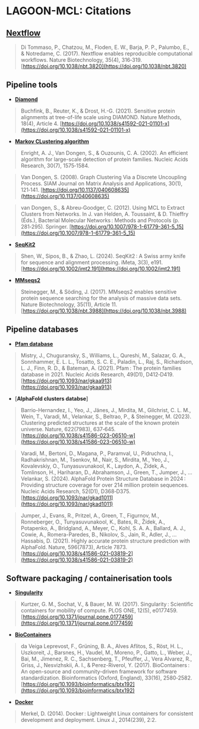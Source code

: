 # LAGOON-MCL: Citations

## [Nextflow](https://www.nextflow.io/)

> Di Tommaso, P., Chatzou, M., Floden, E. W., Barja, P. P., Palumbo, E., & Notredame, C. (2017). Nextflow enables reproducible computational workflows. Nature Biotechnology, 35(4), 316‑319. [https://doi.org/10.1038/nbt.3820](https://doi.org/10.1038/nbt.3820)

## Pipeline tools

* [**Diamond**](https://github.com/bbuchfink/diamond)

> Buchfink, B., Reuter, K., & Drost, H.-G. (2021). Sensitive protein alignments at tree-of-life scale using DIAMOND. Nature Methods, 18(4), Article 4. [https://doi.org/10.1038/s41592-021-01101-x](https://doi.org/10.1038/s41592-021-01101-x)

* [**Markov CLustering algorithm**](https://micans.org/mcl/)

> Enright, A. J., Van Dongen, S., & Ouzounis, C. A. (2002). An efficient algorithm for large-scale detection of protein families. Nucleic Acids Research, 30(7), 1575‑1584.

> Van Dongen, S. (2008). Graph Clustering Via a Discrete Uncoupling Process. SIAM Journal on Matrix Analysis and Applications, 30(1), 121‑141. [https://doi.org/10.1137/040608635](https://doi.org/10.1137/040608635)

> van Dongen, S., & Abreu-Goodger, C. (2012). Using MCL to Extract Clusters from Networks. In J. van Helden, A. Toussaint, & D. Thieffry (Éds.), Bacterial Molecular Networks : Methods and Protocols (p. 281‑295). Springer. [https://doi.org/10.1007/978-1-61779-361-5_15](https://doi.org/10.1007/978-1-61779-361-5_15)

* [**SeqKit2**](https://bioinf.shenwei.me/seqkit/)

> Shen, W., Sipos, B., & Zhao, L. (2024). SeqKit2 : A Swiss army knife for sequence and alignment processing. iMeta, 3(3), e191. [https://doi.org/10.1002/imt2.191](https://doi.org/10.1002/imt2.191)

* [**MMseqs2**](https://github.com/soedinglab/MMseqs2)

> Steinegger, M., & Söding, J. (2017). MMseqs2 enables sensitive protein sequence searching for the analysis of massive data sets. Nature Biotechnology, 35(11), Article 11. [https://doi.org/10.1038/nbt.3988](https://doi.org/10.1038/nbt.3988)

## Pipeline databases

* [**Pfam database**](http://pfam.xfam.org/)

> Mistry, J., Chuguransky, S., Williams, L., Qureshi, M., Salazar, G. A., Sonnhammer, E. L. L., Tosatto, S. C. E., Paladin, L., Raj, S., Richardson, L. J., Finn, R. D., & Bateman, A. (2021). Pfam : The protein families database in 2021. Nucleic Acids Research, 49(D1), D412‑D419. [https://doi.org/10.1093/nar/gkaa913](https://doi.org/10.1093/nar/gkaa913)

* [**AlphaFold clusters databse**]

> Barrio-Hernandez, I., Yeo, J., Jänes, J., Mirdita, M., Gilchrist, C. L. M., Wein, T., Varadi, M., Velankar, S., Beltrao, P., & Steinegger, M. (2023). Clustering predicted structures at the scale of the known protein universe. Nature, 622(7983), 637‑645. [https://doi.org/10.1038/s41586-023-06510-w](https://doi.org/10.1038/s41586-023-06510-w)

> Varadi, M., Bertoni, D., Magana, P., Paramval, U., Pidruchna, I., Radhakrishnan, M., Tsenkov, M., Nair, S., Mirdita, M., Yeo, J., Kovalevskiy, O., Tunyasuvunakool, K., Laydon, A., Žídek, A., Tomlinson, H., Hariharan, D., Abrahamson, J., Green, T., Jumper, J., … Velankar, S. (2024). AlphaFold Protein Structure Database in 2024 : Providing structure coverage for over 214 million protein sequences. Nucleic Acids Research, 52(D1), D368‑D375. [https://doi.org/10.1093/nar/gkad1011](https://doi.org/10.1093/nar/gkad1011)

> Jumper, J., Evans, R., Pritzel, A., Green, T., Figurnov, M., Ronneberger, O., Tunyasuvunakool, K., Bates, R., Žídek, A., Potapenko, A., Bridgland, A., Meyer, C., Kohl, S. A. A., Ballard, A. J., Cowie, A., Romera-Paredes, B., Nikolov, S., Jain, R., Adler, J., … Hassabis, D. (2021). Highly accurate protein structure prediction with AlphaFold. Nature, 596(7873), Article 7873. [https://doi.org/10.1038/s41586-021-03819-2](https://doi.org/10.1038/s41586-021-03819-2)

## Software packaging / containerisation tools

* [**Singularity**](https://sylabs.io/singularity/)

> Kurtzer, G. M., Sochat, V., & Bauer, M. W. (2017). Singularity : Scientific containers for mobility of compute. PLOS ONE, 12(5), e0177459. [https://doi.org/10.1371/journal.pone.0177459](https://doi.org/10.1371/journal.pone.0177459)

* [**BioContainers**](https://biocontainers.pro/)

> da Veiga Leprevost, F., Grüning, B. A., Alves Aflitos, S., Röst, H. L., Uszkoreit, J., Barsnes, H., Vaudel, M., Moreno, P., Gatto, L., Weber, J., Bai, M., Jimenez, R. C., Sachsenberg, T., Pfeuffer, J., Vera Alvarez, R., Griss, J., Nesvizhskii, A. I., & Perez-Riverol, Y. (2017). BioContainers : An open-source and community-driven framework for software standardization. Bioinformatics (Oxford, England), 33(16), 2580‑2582. [https://doi.org/10.1093/bioinformatics/btx192](https://doi.org/10.1093/bioinformatics/btx192)

* [**Docker**](https://www.docker.com/)

> Merkel, D. (2014). Docker : Lightweight Linux containers for consistent development and deployment. Linux J., 2014(239), 2:2.